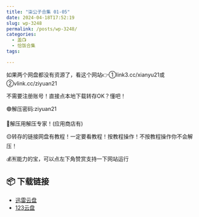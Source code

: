 ```yaml
---
title: "柒公子合集 01-05"
date: 2024-04-18T17:52:19
slug: wp-3248
permalink: /posts/wp-3248/
categories:
  - 盖📺
  - 恰饭合集
tags:

---
```


如果两个网盘都没有资源了，看这个网站👉①link3.cc/xianyu21或②vlink.cc/ziyuan21

不需要注册账号！直接点本地下载转存OK？懂吧！

🟢解压密码:ziyuan21

🔵解压用解压专家！(应用商店有)

🟡转存的链接网盘有教程！一定要看教程！按教程操作！不按教程操作你不会解压！

💰🈶能力的宝，可以点左下角赞赏支持一下网站运行

## 📦 下载链接
- [迅雷云盘](https://blziyuan21.com/pay-download/3248?key=7d6deab1d8&down_id=0)
- [123云盘](https://blziyuan21.com/pay-download/3248?key=7d6deab1d8&down_id=1)

